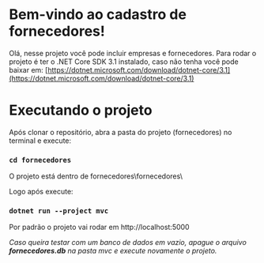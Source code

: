 # **Bem**-**vindo** ao cadastro de fornecedores!

Olá, nesse projeto você pode incluir empresas e fornecedores. Para rodar o projeto é ter o .NET Core SDK 3.1 instalado, caso não tenha você pode baixar em: [https://dotnet.microsoft.com/download/dotnet-core/3.1](https://dotnet.microsoft.com/download/dotnet-core/3.1)


# Executando o projeto

Após clonar o repositório, abra a pasta do projeto (fornecedores) no terminal e execute:
### `cd fornecedores`

O projeto está dentro de fornecedores\fornecedores\ 

Logo após execute:
### `dotnet run --project mvc`


Por padrão o projeto vai rodar em http://localhost:5000

*Caso queira testar com um banco de dados em vazio, apague o arquivo **fornecedores.db** na pasta mvc e execute novamente o projeto.*
